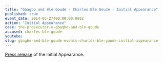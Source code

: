 ```yaml
---
title: "Gbagbo and Blé Goudé - Charles Blé Goudé - Initial Appearance"
published: true
event_date: 2014-03-27T00:00:00.000Z
action: "Initial Appearance"
case: the-prosecutor-v-gbagbo-and-ble-goude
accused: charles-ble-goude
youtube:
slug: gbagbo-and-ble-goude-events-charles-ble-goude-initial-appearance
---
```


[Press release](https://www.icc-cpi.int/en_menus/icc/press%20and%20media/press%20releases/Pages/ma155.aspx) of the Initial Appearance.

